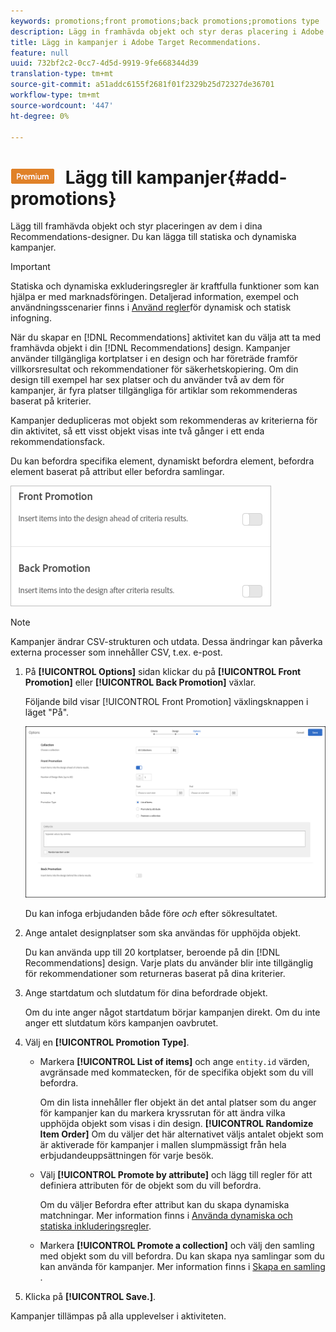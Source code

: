 ```yaml
---
keywords: promotions;front promotions;back promotions;promotions type
description: Lägg in framhävda objekt och styr deras placering i Adobe Target Recommendations. Du kan lägga till statiska och dynamiska kampanjer.
title: Lägg in kampanjer i Adobe Target Recommendations.
feature: null
uuid: 732bf2c2-0cc7-4d5d-9919-9fe668344d39
translation-type: tm+mt
source-git-commit: a51addc6155f2681f01f2329b25d72327de36701
workflow-type: tm+mt
source-wordcount: '447'
ht-degree: 0%

---
```



# ![PREMIUM](/help/assets/premium.png) Lägg till kampanjer{#add-promotions}

Lägg till framhävda objekt och styr placeringen av dem i dina Recommendations-designer. Du kan lägga till statiska och dynamiska kampanjer.

>[!IMPORTANT]
>
>Statiska och dynamiska exkluderingsregler är kraftfulla funktioner som kan hjälpa er med marknadsföringen. Detaljerad information, exempel och användningsscenarier finns i [Använd regler](../../c-recommendations/c-algorithms/use-dynamic-and-static-inclusion-rules.md#concept_4CB5C0FA705D4E449BD0B37B3D987F9F)för dynamisk och statisk infogning.

När du skapar en [!DNL Recommendations] aktivitet kan du välja att ta med framhävda objekt i din [!DNL Recommendations] design. Kampanjer använder tillgängliga kortplatser i en design och har företräde framför villkorsresultat och rekommendationer för säkerhetskopiering. Om din design till exempel har sex platser och du använder två av dem för kampanjer, är fyra platser tillgängliga för artiklar som rekommenderas baserat på kriterier.

Kampanjer dedupliceras mot objekt som rekommenderas av kriterierna för din aktivitet, så ett visst objekt visas inte två gånger i ett enda rekommendationsfack.

Du kan befordra specifika element, dynamiskt befordra element, befordra element baserat på attribut eller befordra samlingar.

![](assets/add_promotion_toggles.png)

>[!NOTE]
>
>Kampanjer ändrar CSV-strukturen och utdata. Dessa ändringar kan påverka externa processer som innehåller CSV, t.ex. e-post.

1. På **[!UICONTROL Options]** sidan klickar du på **[!UICONTROL Front Promotion]** eller **[!UICONTROL Back Promotion]** växlar.

   Följande bild visar [!UICONTROL Front Promotion] växlingsknappen i läget &quot;På&quot;.

   ![Lägg till alternativ för Främre befordran](/help/c-recommendations/t-create-recs-activity/assets/add_promotion_front.png)

   Du kan infoga erbjudanden både före *och* efter sökresultatet.
1. Ange antalet designplatser som ska användas för upphöjda objekt.

   Du kan använda upp till 20 kortplatser, beroende på din [!DNL Recommendations] design. Varje plats du använder blir inte tillgänglig för rekommendationer som returneras baserat på dina kriterier.

1. Ange startdatum och slutdatum för dina befordrade objekt.

   Om du inte anger något startdatum börjar kampanjen direkt. Om du inte anger ett slutdatum körs kampanjen oavbrutet.

1. Välj en **[!UICONTROL Promotion Type]**.

   * Markera **[!UICONTROL List of items]** och ange `entity.id` värden, avgränsade med kommatecken, för de specifika objekt som du vill befordra.

      Om din lista innehåller fler objekt än det antal platser som du anger för kampanjer kan du markera kryssrutan för att ändra vilka upphöjda objekt som visas i din design. **[!UICONTROL Randomize Item Order]** Om du väljer det här alternativet väljs antalet objekt som är aktiverade för kampanjer i mallen slumpmässigt från hela erbjudandeuppsättningen för varje besök.

   * Välj **[!UICONTROL Promote by attribute]** och lägg till regler för att definiera attributen för de objekt som du vill befordra.

      Om du väljer Befordra efter attribut kan du skapa dynamiska matchningar. Mer information finns i [Använda dynamiska och statiska inkluderingsregler](../../c-recommendations/c-algorithms/use-dynamic-and-static-inclusion-rules.md#concept_4CB5C0FA705D4E449BD0B37B3D987F9F).

   * Markera **[!UICONTROL Promote a collection]** och välj den samling med objekt som du vill befordra. Du kan skapa nya samlingar som du kan använda för kampanjer. Mer information finns i [Skapa en samling](../../c-recommendations/c-products/collections.md#task_1256DFF6842141FCAADD9E1428EF7F08) .

1. Klicka på **[!UICONTROL Save.]**.

Kampanjer tillämpas på alla upplevelser i aktiviteten.

